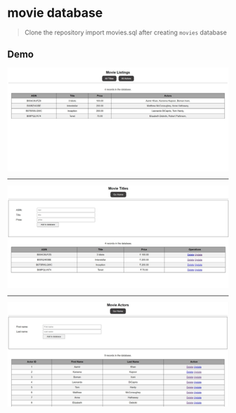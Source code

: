 # movie database
>Clone the repository
>import movies.sql after creating `movies` database

## Demo 
<img src="one.JPG" alt="Home Page">
<hr/>
<img src="two.JPG" alt="Title Page">
<hr/>
<img src="three.JPG" alt="Actors Page">
